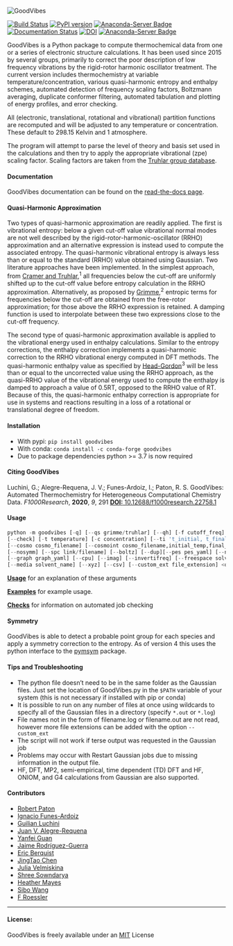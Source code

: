 ![GoodVibes](https://github.com/patonlab/GoodVibes/blob/master/GoodVibes.png)


[![Build Status](https://app.travis-ci.com/patonlab/GoodVibes.svg?branch=master)](https://app.travis-ci.com/github/patonlab/GoodVibes)
[![PyPI version](https://badge.fury.io/py/goodvibes.svg)](https://badge.fury.io/py/goodvibes)
[![Anaconda-Server Badge](https://anaconda.org/conda-forge/goodvibes/badges/downloads.svg)](https://anaconda.org/conda-forge/goodvibes)
[![Documentation Status](https://readthedocs.org/projects/goodvibespy/badge/?version=stable)](https://goodvibespy.readthedocs.io/en/stable/?badge=stable)
[![DOI](https://zenodo.org/badge/54848929.svg)](https://zenodo.org/badge/latestdoi/54848929)
[![Anaconda-Server Badge](https://anaconda.org/conda-forge/goodvibes/badges/license.svg)](https://anaconda.org/conda-forge/goodvibes)

GoodVibes is a Python package to compute thermochemical data from one or a series of electronic structure calculations. It has been used since 2015 by several groups, primarily to correct the poor description of low frequency vibrations by the rigid-rotor harmonic oscillator treatment. The current version includes thermochemistry at variable temperature/concentration, various quasi-harmonic entropy and enthalpy schemes, automated detection of frequency scaling factors, Boltzmann averaging, duplicate conformer filtering, automated tabulation and plotting of energy profiles, and error checking.

All (electronic, translational, rotational and vibrational) partition functions are recomputed and will be adjusted to any temperature or concentration. These default to 298.15 Kelvin and 1 atmosphere.

The program will attempt to parse the level of theory and basis set used in the calculations and then try to apply the appropriate vibrational (zpe) scaling factor. Scaling factors are taken from the [Truhlar group database](https://t1.chem.umn.edu/freqscale/index.html).

#### Documentation
GoodVibes documentation can be found on the [read-the-docs page](https://goodvibespy.readthedocs.io/en/latest/).

#### Quasi-Harmonic Approximation
Two types of quasi-harmonic approximation are readily applied. The first is vibrational entropy: below a given cut-off value vibrational normal modes are not well described by the rigid-rotor-harmonic-oscillator (RRHO) approximation and an alternative expression is instead used to compute the associated entropy. The quasi-harmonic vibrational entropy is always less than or equal to the standard (RRHO) value obtained using Gaussian. Two literature approaches have been implemented. In the simplest approach, from [Cramer and Truhlar](http://pubs.acs.org/doi/abs/10.1021/jp205508z),<sup>1</sup> all frequencies below the cut-off are uniformly shifted up to the cut-off value before entropy calculation in the RRHO approximation. Alternatively, as proposed by [Grimme](http://onlinelibrary.wiley.com/doi/10.1002/chem.201200497/full),<sup>2</sup> entropic terms for frequencies below the cut-off are obtained from the free-rotor approximation; for those above the RRHO expression is retained. A damping function is used to interpolate between these two expressions close to the cut-off frequency.

The second type of quasi-harmonic approximation available is applied to the vibrational energy used in enthalpy calculations. Similar to the entropy corrections, the enthalpy correction implements a quasi-harmonic correction to the RRHO vibrational energy computed in DFT methods. The quasi-harmonic enthalpy value as specified by [Head-Gordon](https://pubs.acs.org/doi/10.1021/jp509921r)<sup>3</sup> will be less than or equal to the uncorrected value using the RRHO approach, as the quasi-RRHO value of the vibrational energy used to compute the enthalpy is damped to approach a value of 0.5RT, opposed to the RRHO value of RT. Because of this, the quasi-harmonic enthalpy correction is appropriate for use in systems and reactions resulting in a loss of a rotational or translational degree of freedom.

#### Installation
*  With pypi: `pip install goodvibes`
*  With conda: `conda install -c conda-forge goodvibes`
*  Due to package dependencies python >= 3.7 is now required

#### Citing GoodVibes
Luchini, G.; Alegre-Requena, J. V.; Funes-Ardoiz, I.; Paton, R. S. GoodVibes: Automated Thermochemistry for Heterogeneous Computational Chemistry Data. *F1000Research*, **2020**, *9*, 291 [**DOI:** 10.12688/f1000research.22758.1](https://doi.org/10.12688/f1000research.22758.1)

#### Usage

```python
python -m goodvibes [-q] [--qs grimme/truhlar] [--qh] [-f cutoff_freq] [--fs S_cutoff_freq] [--fh H_cutoff_freq]
[--check] [-t temperature] [-c concentration] [--ti 't_initial, t_final, step'] [--ee] [--bav "global" or "conf"]
[--cosmo cosmo_filename] [--cosmoint cosmo_filename,initial_temp,final_temp] [-v frequency_scale_factor]
[--nosymm] [--spc link/filename] [--boltz] [--dup][--pes pes_yaml] [--nogconf]
[--graph graph_yaml] [--cpu] [--imag] [--invertifreq] [--freespace solvent_name] [--output output_name]
[--media solvent_name] [--xyz] [--csv] [--custom_ext file_extension] <output_file(s)>
```

[**Usage**](https://goodvibespy.readthedocs.io/en/latest/source/README.html#using-goodvibes) for an explanation of these arguments

[**Examples**](https://goodvibespy.readthedocs.io/en/latest/source/README.html#examples) for example usage.

[**Checks**](https://goodvibespy.readthedocs.io/en/latest/source/README.html#checks) for information on automated job checking

#### Symmetry
GoodVibes is able to detect a probable point group for each species and apply a symmetry correction to the entropy. As of version 4 this uses the python interface to the [pymsym](https://github.com/corinwagen/pymsym) package.


#### Tips and Troubleshooting
*	The python file doesn’t need to be in the same folder as the Gaussian files. Just set the location of GoodVibes.py in the `$PATH` variable of your system (this is not necessary if installed with pip or conda)
*	It is possible to run on any number of files at once using wildcards to specify all of the Gaussian files in a directory (specify `*.out` or `*.log`)
*   File names not in the form of filename.log or filename.out are not read, however more file extensions can be added with the option `--custom_ext`
*	The script will not work if terse output was requested in the Gaussian job
*  Problems may occur with Restart Gaussian jobs due to missing information in the output file.
*  HF, DFT, MP2, semi-empirical, time dependent (TD) DFT and HF, ONIOM, and G4 calculations from Gaussian are also supported.


#### Contributors

- [Robert Paton](https://orcid.org/0000-0002-0104-4166)
- [Ignacio Funes-Ardoiz](https://orcid.org/0000-0002-5843-9660)
- [Guilian Luchini](https://orcid.org/0000-0003-0135-9624)
- [Juan V. Alegre-Requena](https://orcid.org/0000-0002-0769-7168)
- [Yanfei Guan](https://orcid.org/0000-0003-1817-0190)
- [Jaime Rodríguez-Guerra](https://orcid.org/0000-0001-8974-1566)
- [Eric Berquist](https://github.com/berquist)
- [JingTao Chen](https://github.com/NKUCodingCat)
- [Julia Velmiskina](https://github.com/Margoju)
- [Shree Sowndarya](https://orcid.org/0000-0002-4568-5854)
- [Heather Mayes](https://github.com/hmayes)
- [Sibo Wang](https://github.com/sibo)
- [F Roessler](https://github.com/fdroessler)

---
#### License:

GoodVibes is freely available under an [MIT](https://opensource.org/licenses/MIT) License
